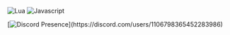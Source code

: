 ![Lua](https://img.shields.io/badge/lua-%232C2D72.svg?style=for-the-badge&logo=lua&logoColor=white)
![Javascript](https://img.shields.io/badge/javascript-%23F7DF1E.svg?style=for-the-badge&logo=javascript&logoColor=%23F7DF1E&color=black)

[![Discord Presence](https://lanyard-profile-readme.vercel.app/api/1106798365452283986?theme=dark&bg=111110&animated=true&hideDiscrim=true&borderRadius=30px&idleMessage=Coding%20Lua%20or%20Json...)](https://discord.com/users/1106798365452283986)
